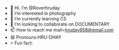 - 👋 Hi, I’m @Roverhruday
- 👀 I’m interested in photography
- 🌱 I’m currently learning CS
- 💞️ I’m looking to collaborate on DOCUMENTARY
- 📫 How to reach me mail=hruday658@gmail.com
- 😄 Pronouns:HRU-DHAY
- ⚡ Fun fact:

<!---
Roverhruday/Roverhruday is a ✨ special ✨ repository because its `README.md` (this file) appears on your GitHub profile.
You can click the Preview link to take a look at your changes.
--->
